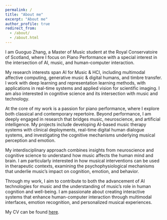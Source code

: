 ```yaml
---
permalink: /
title: "About me"
excerpt: "About me"
author_profile: true
redirect_from: 
  - /about/
  - /about.html
---
```

I am Guoguo Zhang, a Master of Music student at the Royal Conservatoire of Scotland, where I focus on Piano Performance with a special interest in the intersection of AI, music, and human-computer interaction.

My research interests span AI for Music & HCI, including multimodal affective computing, generative music & digital humans, and timbre transfer. I work with deep learning and representation learning methods, with applications in real-time systems and applied vision for scientific imaging. I am also interested in cognitive science and its intersection with music and technology.

At the core of my work is a passion for piano performance, where I explore both classical and contemporary repertoire. Beyond performance, I am deeply engaged in research that bridges music, neuroscience, and artificial intelligence. My projects include developing AI-based music therapy systems with clinical deployments, real-time digital human dialogue systems, and investigating the cognitive mechanisms underlying musical perception and emotion.

My interdisciplinary approach combines insights from neuroscience and cognitive science to understand how music affects the human mind and brain. I am particularly interested in how musical interventions can be used in therapeutic contexts, examining the psychophysiological mechanisms that underlie music’s impact on cognition, emotion, and behavior.

Through my work, I aim to contribute to both the advancement of AI technologies for music and the understanding of music’s role in human cognition and well-being. I am passionate about creating interactive systems that enhance human-computer interaction through multimodal interfaces, emotion recognition, and personalized musical experiences.

My CV can be found [here](files/CV_Guoguo.pdf).